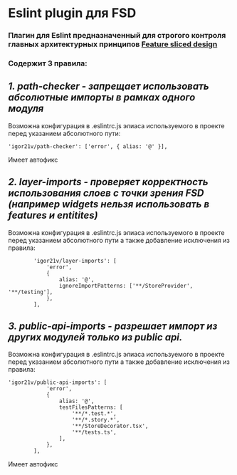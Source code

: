 # Eslint plugin для FSD

### Плагин для Eslint предназначенный для строгого контроля главных архитектурных принципов [Feature sliced design](https://feature-sliced.design/docs/get-started/tutorial)

### Содержит 3 правила:

## _1. path-checker - запрещает использовать абсолютные импорты в рамках одного модуля_

Возможна конфигурация в .eslintrc.js элиаса используемого в проекте перед указанием абсолютного пути:

```
'igor21v/path-checker': ['error', { alias: '@' }],
```

Имеет автофикс

## _2. layer-imports - проверяет корректность использования слоев с точки зрения FSD (например widgets нельзя использовать в features и entitites)_

Возможна конфигурация в .eslintrc.js элиаса используемого в проекте перед указанием абсолютного пути а также добавление исключения из правила:

```
        'igor21v/layer-imports': [
            'error',
            {
                alias: '@',
                ignoreImportPatterns: ['**/StoreProvider', '**/testing'],
            },
        ],
```

## _3. public-api-imports - разрешает импорт из других модулей только из public api._

Возможна конфигурация в .eslintrc.js элиаса используемого в проекте перед указанием абсолютного пути а также добавление исключения из правила:

```
'igor21v/public-api-imports': [
            'error',
            {
                alias: '@',
                testFilesPatterns: [
                    '**/*.test.*',
                    '**/*.story.*',
                    '**/StoreDecorator.tsx',
                    '**/tests.ts',
                ],
            },
        ],
```

Имеет автофикс
